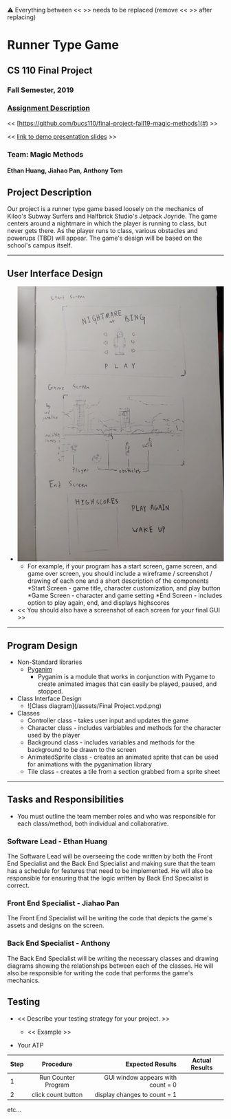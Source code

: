 :warning: Everything between << >> needs to be replaced (remove << >> after replacing)

# Runner Type Game
## CS 110 Final Project
### Fall Semester, 2019
### [Assignment Description](https://drive.google.com/open?id=1HLIk-539N9KiAAG1224NWpFyEl4RsPVBwtBZ9KbjicE)

<< [https://github.com/bucs110/final-project-fall19-magic-methods](#) >>

<< [link to demo presentation slides](#) >>

### Team: Magic Methods
#### Ethan Huang, Jiahao Pan, Anthony Tom

## Project Description
Our project is a runner type game based loosely on the mechanics of Kiloo's Subway Surfers and Halfbrick Studio's
Jetpack Joyride. The game centers around a nightmare in which the player is running to class, but never gets there.
As the player runs to class, various obstacles and powerups (TBD) will appear. The game's design will be based on the
school's campus itself.

***    

## User Interface Design
* ![UI Sketch](/assets/UI_Drawing.jpg)
    * For example, if your program has a start screen, game screen, and game over screen, you should include a wireframe / screenshot / drawing of each one and a short description of the components
     *Start Screen - game title, character customization, and play button
     *Game Screen - character and game setting
     *End Screen - includes option to play again, end, and displays highscores
* << You should also have a screenshot of each screen for your final GUI >>

***        

## Program Design
* Non-Standard libraries
    * [Pyganim](https://pyganim.readthedocs.io/en/latest/index.html)
        * Pyganim is a module that works in conjunction with Pygame to create animated images that can easily be played, paused, and stopped.
* Class Interface Design
    * ![Class diagram](/assets/Final Project.vpd.png)
* Classes
    * Controller class - takes user input and updates the game
    * Character class - includes varbiables and methods for the character used by the player
    * Background class - includes variables and methods for the background to be drawn to the screen
    * AnimatedSprite class - creates an animated sprite that can be used for animations with the pyganimation library
    * Tile class - creates a tile from a section grabbed from a sprite sheet

***

## Tasks and Responsibilities
* You must outline the team member roles and who was responsible for each class/method, both individual and collaborative.

### Software Lead - Ethan Huang

The Software Lead will be overseeing the code written by both the Front End Specialist and the Back End Specialist
and making sure that the team has a schedule for features that need to be implemented. He will also be responsible
for ensuring that the logic written by Back End Specialist is correct.

### Front End Specialist - Jiahao Pan

The Front End Specialist will be writing the code that depicts the game's assets and designs on the screen.

### Back End Specialist - Anthony

The Back End Specialist will be writing the necessary classes and drawing diagrams showing the relationships between
each of the classes. He will also be responsible for writing the code that performs the game's mechanics.

## Testing
* << Describe your testing strategy for your project. >>
    * << Example >>

* Your ATP

| Step                  | Procedure     | Expected Results  | Actual Results |
| ----------------------|:-------------:| -----------------:| -------------- |
|  1  | Run Counter Program  | GUI window appears with count = 0  |          |
|  2  | click count button  | display changes to count = 1 |                 |
etc...
